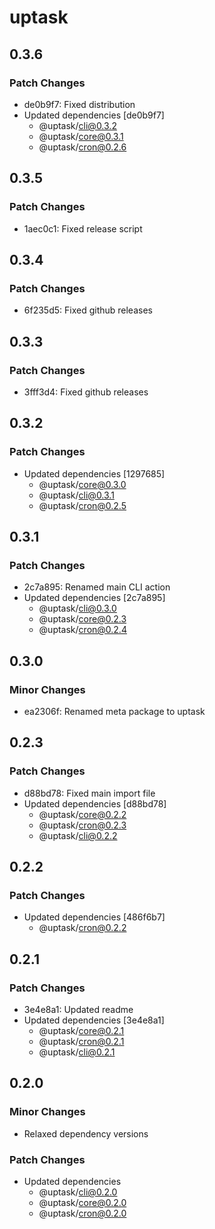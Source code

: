 # uptask

## 0.3.6

### Patch Changes

- de0b9f7: Fixed distribution
- Updated dependencies [de0b9f7]
  - @uptask/cli@0.3.2
  - @uptask/core@0.3.1
  - @uptask/cron@0.2.6

## 0.3.5

### Patch Changes

- 1aec0c1: Fixed release script

## 0.3.4

### Patch Changes

- 6f235d5: Fixed github releases

## 0.3.3

### Patch Changes

- 3fff3d4: Fixed github releases

## 0.3.2

### Patch Changes

- Updated dependencies [1297685]
  - @uptask/core@0.3.0
  - @uptask/cli@0.3.1
  - @uptask/cron@0.2.5

## 0.3.1

### Patch Changes

- 2c7a895: Renamed main CLI action
- Updated dependencies [2c7a895]
  - @uptask/cli@0.3.0
  - @uptask/core@0.2.3
  - @uptask/cron@0.2.4

## 0.3.0

### Minor Changes

- ea2306f: Renamed meta package to uptask

## 0.2.3

### Patch Changes

- d88bd78: Fixed main import file
- Updated dependencies [d88bd78]
  - @uptask/core@0.2.2
  - @uptask/cron@0.2.3
  - @uptask/cli@0.2.2

## 0.2.2

### Patch Changes

- Updated dependencies [486f6b7]
  - @uptask/cron@0.2.2

## 0.2.1

### Patch Changes

- 3e4e8a1: Updated readme
- Updated dependencies [3e4e8a1]
  - @uptask/core@0.2.1
  - @uptask/cron@0.2.1
  - @uptask/cli@0.2.1

## 0.2.0

### Minor Changes

- Relaxed dependency versions

### Patch Changes

- Updated dependencies
  - @uptask/cli@0.2.0
  - @uptask/core@0.2.0
  - @uptask/cron@0.2.0
